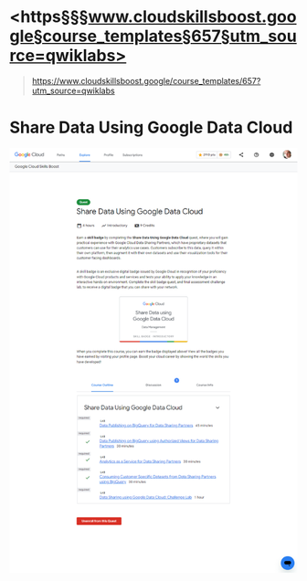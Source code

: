 # <https§§§www.cloudskillsboost.google§course_templates§657§utm_source=qwiklabs>
> <https://www.cloudskillsboost.google/course_templates/657?utm_source=qwiklabs>

# Share Data Using Google Data Cloud

![Alt text](image.png)